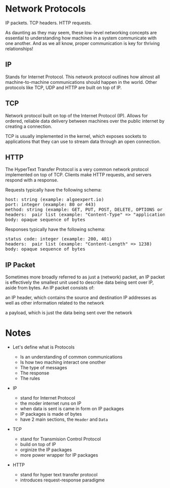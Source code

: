 # Network Protocols

IP packets. TCP headers. HTTP requests.

As daunting as they may seem, these low-level networking concepts are essential to understanding how machines in a system communicate with one another. And as we all know, proper communication is key for thriving relationships!

## IP

Stands for Internet Protocol. This network protocol outlines how almost
all machine-to-machine communications should happen in the world. Other
protocols like TCP, UDP and HTTP are built on top of IP.

## TCP

Network protocol built on top of the Internet Protocol (IP). Allows for
ordered, reliable data delivery between machines over the public internet by
creating a connection.

TCP is usually implemented in the kernel, which exposes sockets to
applications that they can use to stream data through an open connection.

## HTTP

The HyperText Transfer Protocol is a very common network protocol implemented on top
of TCP. Clients make HTTP requests, and servers respond with a response.

Requests typically have the following schema: <br>
<pre>
host: string (example: algoexpert.io)
port: integer (example: 80 or 443)
method: string (example: GET, PUT, POST, DELETE, OPTIONS or PATCH)
headers:  pair list (example: "Content-Type" =&gt; "application/json")
body: opaque sequence of bytes
</pre>

Responses typically have the following schema: <br>
<pre>status code: integer (example: 200, 401)
headers: <key, value=""> pair list (example: "Content-Length" =&gt; 1238)
body: opaque sequence of bytes</key,></pre>

## IP Packet

Sometimes more broadly referred to as just a (network) packet, an IP
packet is effectively the smallest unit used to describe data being sent over
IP, aside from bytes. An IP packet consists of:

an IP header, which contains the source and destination
IP addresses as well as other information related to the network

a payload, which is just the data being sent over the network

# Notes

* Let's define what is Protocols
  * Is an understanding of common communications
  * Is how two maching interact one onother
  * The type of messages
  * The response
  * The rules

* IP
  * stand for Internet Protocol
  * the moder internet runs on IP
  * when data is sent is came in form on IP packages
  * IP packages is made of bytes
  * have 2 main sections, the `Header` and `Data`

* TCP
  * stand for Transmision Control Protocol
  * build on  top of IP
  * orginize the IP packages
  * more power wrapper for IP packages

* HTTP
  * stand for hyper text transfer protocol
  * introduces request-response paradigme
